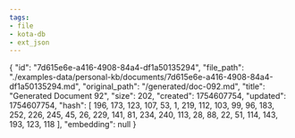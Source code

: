 ```yaml
---
tags:
- file
- kota-db
- ext_json
---
```

{
  "id": "7d615e6e-a416-4908-84a4-df1a50135294",
  "file_path": "./examples-data/personal-kb/documents/7d615e6e-a416-4908-84a4-df1a50135294.md",
  "original_path": "/generated/doc-092.md",
  "title": "Generated Document 92",
  "size": 202,
  "created": 1754607754,
  "updated": 1754607754,
  "hash": [
    196,
    173,
    123,
    107,
    53,
    1,
    219,
    112,
    103,
    99,
    96,
    183,
    252,
    226,
    245,
    45,
    26,
    229,
    141,
    81,
    234,
    240,
    113,
    28,
    88,
    22,
    51,
    114,
    143,
    193,
    123,
    118
  ],
  "embedding": null
}